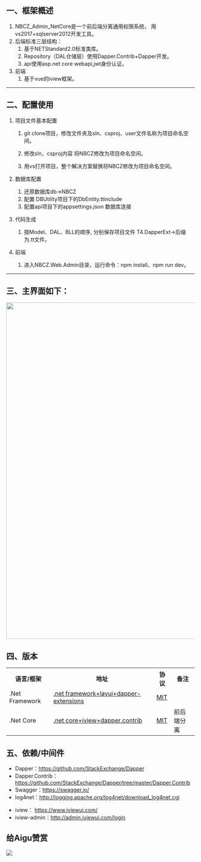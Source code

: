 一、框架概述 
-------------
1. NBCZ_Admin_NetCore是一个前后端分离通用权限系统， 用vs2017+sqlserver2012开发工具。
2. 后端标准三层结构：
   1. 基于NETStandard2.0标准类库。
   2. Repository（DAL仓储层）使用Dapper.Contrib+Dapper开发。
   3. api使用asp.net core webapi,jwt身份认证。
3. 前端
   1. 基于vue的iview框架。
--------  

二、配置使用
-------------------
1. 项目文件基本配置
    1. git clone项目，修改文件夹及sln、csproj、user文件名称为项目命名空间。

    2. 修改sln、csproj内容 将NBCZ修改为项目命名空间。

    3. 用vs打开项目，整个解决方案替换将NBCZ修改为项目命名空间。

2. 数据库配置
    1. 还原数据库db→NBCZ
    2. 配置 DBUtility项目下的DbEntity.ttinclude
    3. 配置api项目下的appsettings.json 数据库连接

3. 代码生成
    1. 按Model、DAL、BLL的顺序, 分别保存项目文件 T4.DapperExt→后缀为.tt文件。
	
4. 前端
    1. 进入NBCZ.Web.Admin目录，运行命令：npm install、npm run dev。
----------

三、主界面如下：
---------------
<img src="https://github.com/chi8708/NBCZ_Admin_NetCore/blob/master/main.png" width="900px;">

四、版本
---------------
<table>
<tr><th>语言/框架</th><th>地址</th><th>协议</th><th>备注</th></tr>
<tr>
	<td>.Net Framework</td>
	<td><a href="https://github.com/chi8708/NBCZ_Admin" >.net framework+layui+dapper-extensions</a> </td>
	<td><a href="https://github.com/chi8708/NBCZ_Admin/blob/master/LICENSE" target="_blank" >MIT</a></td>
	<td></td>	
</tr>
<tr>
	<td>.Net Core</td>
	<td><a href="https://github.com/chi8708/NBCZ_Admin_NetCore" >.net core+iview+dapper.contrib</a> </td>
	<td><a href="https://github.com/chi8708/NBCZ_Admin_NetCore/blob/master/LICENSE" target="_blank" >MIT</a></td>
	<td>前后端分离</td>
</tr>
</table>

五、依赖/中间件
--------------------------
- Dapper：https://github.com/StackExchange/Dapper
- Dapper.Contrib：https://github.com/StackExchange/Dapper/tree/master/Dapper.Contrib
- Swagger：https://swagger.io/
- log4net：http://logging.apache.org/log4net/download_log4net.cgi

* iview： https://www.iviewui.com/
* iview-admin：http://admin.iviewui.com/login



给Aigu赞赏
-----------------
<img src="https://github.com/chi8708/NBCZ/blob/master/zs.jpg" />



